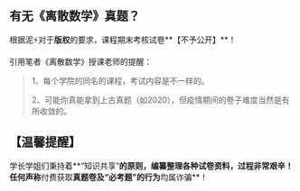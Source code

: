 ## 有无《离散数学》真题？

根据泥⚡对于**版权**的要求，课程期末考核试卷**【不予公开】**！

引用笔者《离散数学》授课老师的提醒：

> 1、每个学院的同名的课程，考试内容是不一样的。
>
> 2、可能你真能拿到上古真题（如2020），但疫情期间的卷子难度当然是有所收敛的。

## 【温馨提醒】

学长学姐们秉持着**“知识共享”**的原则，编纂整理各种试卷资料，过程非常艰辛！任何声称**付费获取**真题卷及“必考题”的行为**均属诈骗**！